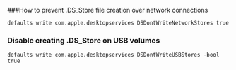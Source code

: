 
###How to prevent .DS_Store file creation over network connections

    defaults write com.apple.desktopservices DSDontWriteNetworkStores true

### Disable creating .DS_Store on USB volumes

    defaults write com.apple.desktopservices DSDontWriteUSBStores -bool true


